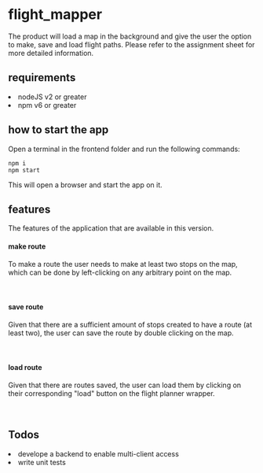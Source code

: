 # flight_mapper
The product will load a map in the background and give the user the option to make, save and load flight paths. Please refer to the assignment sheet for more detailed information.

## requirements

<li>nodeJS v2 or greater</li>
<li>npm v6 or greater </li>

## how to start the app
Open a terminal in the frontend folder and run the following commands:
```
npm i
npm start
```
This will open a browser and start the app on it.
## features
The features of the application that are available in this version.
#### make route
To make a route the user needs to make at least two stops on the map, which can be done by left-clicking on any arbitrary point on the map.</br>
<br></br>
#### save route
Given that there are a sufficient amount of stops created to have a route (at least two), the user can save the route by double clicking on the map.</br>
<br></br>
#### load route
Given that there are routes saved, the user can load them by clicking on their corresponding "load" button on the flight planner wrapper.</br>
<br></br>

## Todos
<li>develope a backend to enable multi-client access</li>
<li>write unit tests</li>
